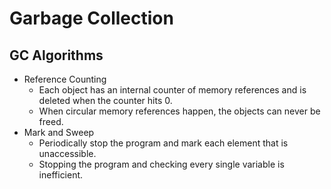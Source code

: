 # Garbage Collection

## GC Algorithms
- Reference Counting
    - Each object has an internal counter of memory references and is deleted when the counter hits 0.
    - When circular memory references happen, the objects can never be freed.
- Mark and Sweep
    - Periodically stop the program and mark each element that is unaccessible.
    - Stopping the program and checking every single variable is inefficient.
